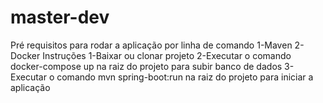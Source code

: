 # master-dev
Pré requisitos para rodar a aplicação por linha de comando
1-Maven 
2-Docker 
Instruções
1-Baixar ou clonar projeto
2-Executar o comando docker-compose up na raiz do projeto para subir banco de dados
3-Executar o comando mvn spring-boot:run  na raiz do projeto para iniciar a aplicação
